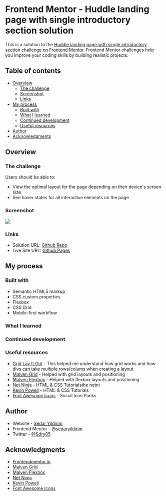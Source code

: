 # Frontend Mentor - Huddle landing page with single introductory section solution

This is a solution to the [Huddle landing page with single introductory section challenge on Frontend Mentor](https://www.frontendmentor.io/challenges/huddle-landing-page-with-a-single-introductory-section-B_2Wvxgi0). Frontend Mentor challenges help you improve your coding skills by building realistic projects. 

## Table of contents

- [Overview](#overview)
  - [The challenge](#the-challenge)
  - [Screenshot](#screenshot)
  - [Links](#links)
- [My process](#my-process)
  - [Built with](#built-with)
  - [What I learned](#what-i-learned)
  - [Continued development](#continued-development)
  - [Useful resources](#useful-resources)
- [Author](#author)
- [Acknowledgments](#acknowledgments)

## Overview

### The challenge

Users should be able to:

- View the optimal layout for the page depending on their device's screen size
- See hover states for all interactive elements on the page

### Screenshot

![](./screenshot.jpg)

### Links

- Solution URL: [Github Repo](https://github.com/sedaryildirim/huddle-landing-page)
- Live Site URL: [Github Pages](https://sedaryildirim.github.io/huddle-landing-page/)

## My process

### Built with

- Semantic HTML5 markup
- CSS custom properties
- Flexbox
- CSS Grid
- Mobile-first workflow

### What I learned

### Continued development

### Useful resources

- [Grid Lay It Out](https://grid.layoutit.com/) - This helped me understand how grid works and how divs can take multiple rows/colums when creating a layout
- [Malven Grid](https://grid.malven.co/) - Helped with grid layouts and positioning
- [Malven Flexbox](https://flexbox.malven.co/) - Helped with flexbox layouts and positioning
- [Net Ninja](https://www.youtube.com/thenetninja) - HTML & CSS Tutorialsthe netni
- [Kevin Powell](https://www.youtube.com/kevinpowell) - HTML & CSS Tutorials
- [Font Awesome Icons](https://fontawesome.com/license) - Social Icon Packs

## Author

- Website - [Sedar Yildirim](https://github.com/sedaryildirim)
- Frontend Mentor - [@sedaryildirim](https://www.frontendmentor.io/profile/sedaryildirim)
- Twitter - [@Sdry85](https://www.twitter.com/sdry85)

## Acknowledgments

- [Frontendmentor.io](https://www.frontendmentor.io/)
- [Malven Grid](https://grid.malven.co/)
- [Malven Flexbox](https://flexbox.malven.co/)
- [Net Ninja](https://www.youtube.com/thenetninja)
- [Kevin Powell](https://www.youtube.com/kevinpowell)
- [Font Awesome Icons](https://fontawesome.com/license)
